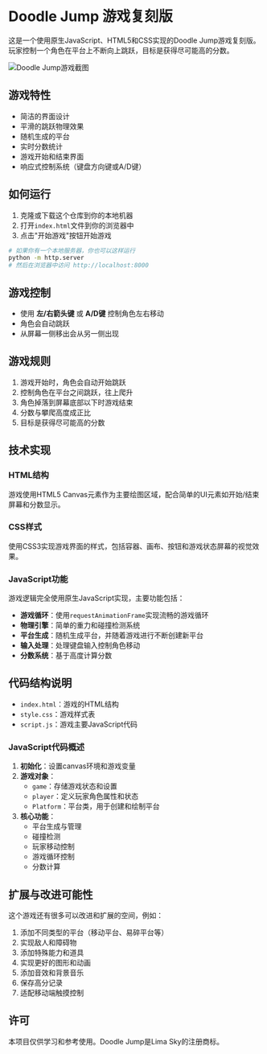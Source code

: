 # Doodle Jump 游戏复刻版

这是一个使用原生JavaScript、HTML5和CSS实现的Doodle Jump游戏复刻版。玩家控制一个角色在平台上不断向上跳跃，目标是获得尽可能高的分数。

![Doodle Jump游戏截图]()

## 游戏特性

- 简洁的界面设计
- 平滑的跳跃物理效果
- 随机生成的平台
- 实时分数统计
- 游戏开始和结束界面
- 响应式控制系统（键盘方向键或A/D键）

## 如何运行

1. 克隆或下载这个仓库到你的本地机器
2. 打开`index.html`文件到你的浏览器中
3. 点击"开始游戏"按钮开始游戏

```bash
# 如果你有一个本地服务器，你也可以这样运行
python -m http.server
# 然后在浏览器中访问 http://localhost:8000
```

## 游戏控制

- 使用 **左/右箭头键** 或 **A/D键** 控制角色左右移动
- 角色会自动跳跃
- 从屏幕一侧移出会从另一侧出现

## 游戏规则

1. 游戏开始时，角色会自动开始跳跃
2. 控制角色在平台之间跳跃，往上爬升
3. 角色掉落到屏幕底部以下时游戏结束
4. 分数与攀爬高度成正比
5. 目标是获得尽可能高的分数

## 技术实现

### HTML结构

游戏使用HTML5 Canvas元素作为主要绘图区域，配合简单的UI元素如开始/结束屏幕和分数显示。

### CSS样式

使用CSS3实现游戏界面的样式，包括容器、画布、按钮和游戏状态屏幕的视觉效果。

### JavaScript功能

游戏逻辑完全使用原生JavaScript实现，主要功能包括：

- **游戏循环**：使用`requestAnimationFrame`实现流畅的游戏循环
- **物理引擎**：简单的重力和碰撞检测系统
- **平台生成**：随机生成平台，并随着游戏进行不断创建新平台
- **输入处理**：处理键盘输入控制角色移动
- **分数系统**：基于高度计算分数

## 代码结构说明

- `index.html`：游戏的HTML结构
- `style.css`：游戏样式表
- `script.js`：游戏主要JavaScript代码

### JavaScript代码概述

1. **初始化**：设置canvas环境和游戏变量
2. **游戏对象**：
   - `game`：存储游戏状态和设置
   - `player`：定义玩家角色属性和状态
   - `Platform`：平台类，用于创建和绘制平台
3. **核心功能**：
   - 平台生成与管理
   - 碰撞检测
   - 玩家移动控制
   - 游戏循环控制
   - 分数计算

## 扩展与改进可能性

这个游戏还有很多可以改进和扩展的空间，例如：

1. 添加不同类型的平台（移动平台、易碎平台等）
2. 实现敌人和障碍物
3. 添加特殊能力和道具
4. 实现更好的图形和动画
5. 添加音效和背景音乐
6. 保存高分记录
7. 适配移动端触摸控制

## 许可

本项目仅供学习和参考使用。Doodle Jump是Lima Sky的注册商标。 